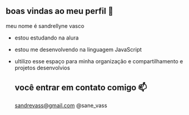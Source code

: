 ## boas vindas ao meu perfil 🌻

meu nome é sandrellyne vasco 

- estou estudando na alura 
- estou me desenvolvendo na linguagem JavaScript
- ultilizo esse espaço para minha organização e compartilhamento e projetos desenvolvios

  ## você entrar em contato comigo 📫

  sandrevass@gmail.com
  @sane_vass
  
